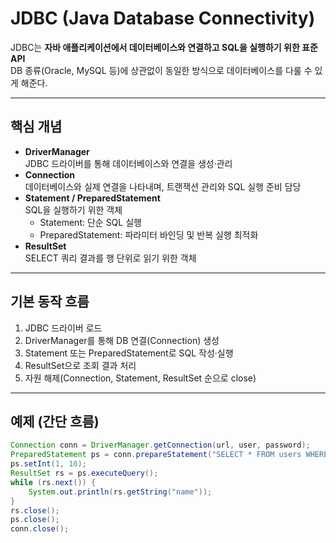 # JDBC (Java Database Connectivity)

JDBC는 **자바 애플리케이션에서 데이터베이스와 연결하고 SQL을 실행하기 위한 표준 API**  
DB 종류(Oracle, MySQL 등)에 상관없이 동일한 방식으로 데이터베이스를 다룰 수 있게 해준다.

---

## 핵심 개념
- **DriverManager**  
  JDBC 드라이버를 통해 데이터베이스와 연결을 생성·관리
- **Connection**  
  데이터베이스와 실제 연결을 나타내며, 트랜잭션 관리와 SQL 실행 준비 담당
- **Statement / PreparedStatement**  
  SQL을 실행하기 위한 객체  
  - Statement: 단순 SQL 실행  
  - PreparedStatement: 파라미터 바인딩 및 반복 실행 최적화
- **ResultSet**  
  SELECT 쿼리 결과를 행 단위로 읽기 위한 객체

---

## 기본 동작 흐름
1. JDBC 드라이버 로드
2. DriverManager를 통해 DB 연결(Connection) 생성
3. Statement 또는 PreparedStatement로 SQL 작성·실행
4. ResultSet으로 조회 결과 처리
5. 자원 해제(Connection, Statement, ResultSet 순으로 close)

---

## 예제 (간단 흐름)
```java
Connection conn = DriverManager.getConnection(url, user, password);
PreparedStatement ps = conn.prepareStatement("SELECT * FROM users WHERE id = ?");
ps.setInt(1, 10);
ResultSet rs = ps.executeQuery();
while (rs.next()) {
    System.out.println(rs.getString("name"));
}
rs.close();
ps.close();
conn.close();
